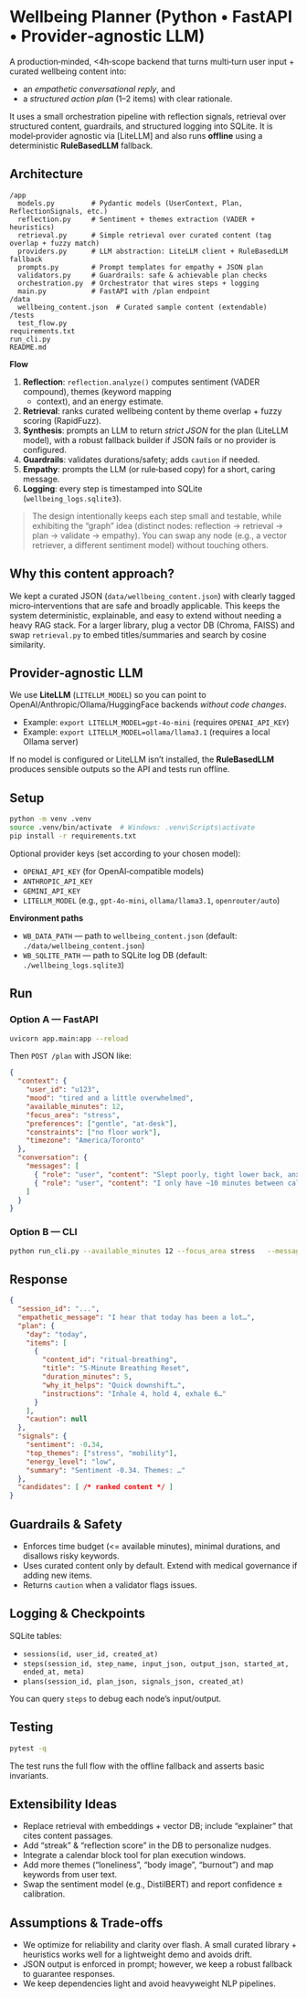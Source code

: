 
# Wellbeing Planner (Python • FastAPI • Provider‑agnostic LLM)

A production‑minded, <4h‑scope backend that turns multi‑turn user input + curated wellbeing
content into:
- an *empathetic conversational reply*, and
- a *structured action plan* (1–2 items) with clear rationale.

It uses a small orchestration pipeline with reflection signals, retrieval over structured content,
guardrails, and structured logging into SQLite. It is model‑provider agnostic via [LiteLLM] and also
runs **offline** using a deterministic **RuleBasedLLM** fallback.

## Architecture

```
/app
  models.py         # Pydantic models (UserContext, Plan, ReflectionSignals, etc.)
  reflection.py     # Sentiment + themes extraction (VADER + heuristics)
  retrieval.py      # Simple retrieval over curated content (tag overlap + fuzzy match)
  providers.py      # LLM abstraction: LiteLLM client + RuleBasedLLM fallback
  prompts.py        # Prompt templates for empathy + JSON plan
  validators.py     # Guardrails: safe & achievable plan checks
  orchestration.py  # Orchestrator that wires steps + logging
  main.py           # FastAPI with /plan endpoint
/data
  wellbeing_content.json  # Curated sample content (extendable)
/tests
  test_flow.py
requirements.txt
run_cli.py
README.md
```

**Flow**

1. **Reflection**: `reflection.analyze()` computes sentiment (VADER compound), themes (keyword mapping
   + context), and an energy estimate.
2. **Retrieval**: ranks curated wellbeing content by theme overlap + fuzzy scoring (RapidFuzz).
3. **Synthesis**: prompts an LLM to return *strict JSON* for the plan (LiteLLM model), with a robust
   fallback builder if JSON fails or no provider is configured.
4. **Guardrails**: validates durations/safety; adds `caution` if needed.
5. **Empathy**: prompts the LLM (or rule‑based copy) for a short, caring message.
6. **Logging**: every step is timestamped into SQLite (`wellbeing_logs.sqlite3`).

> The design intentionally keeps each step small and testable, while exhibiting the “graph” idea
  (distinct nodes: reflection → retrieval → plan → validate → empathy). You can swap any node
  (e.g., a vector retriever, a different sentiment model) without touching others.

## Why this content approach?

We kept a curated JSON (`data/wellbeing_content.json`) with clearly tagged micro‑interventions that are
safe and broadly applicable. This keeps the system deterministic, explainable, and easy to extend
without needing a heavy RAG stack. For a larger library, plug a vector DB (Chroma, FAISS) and swap
`retrieval.py` to embed titles/summaries and search by cosine similarity.

## Provider‑agnostic LLM

We use **LiteLLM** (`LITELLM_MODEL`) so you can point to OpenAI/Anthropic/Ollama/HuggingFace
backends *without code changes*.

- Example: `export LITELLM_MODEL=gpt-4o-mini` (requires `OPENAI_API_KEY`)
- Example: `export LITELLM_MODEL=ollama/llama3.1` (requires a local Ollama server)

If no model is configured or LiteLLM isn’t installed, the **RuleBasedLLM** produces sensible outputs so
the API and tests run offline.

## Setup

```bash
python -m venv .venv
source .venv/bin/activate  # Windows: .venv\Scripts\activate
pip install -r requirements.txt
```

Optional provider keys (set according to your chosen model):
- `OPENAI_API_KEY` (for OpenAI‑compatible models)
- `ANTHROPIC_API_KEY`
- `GEMINI_API_KEY`
- `LITELLM_MODEL` (e.g., `gpt-4o-mini`, `ollama/llama3.1`, `openrouter/auto`)

**Environment paths**
- `WB_DATA_PATH` — path to `wellbeing_content.json` (default: `./data/wellbeing_content.json`)
- `WB_SQLITE_PATH` — path to SQLite log DB (default: `./wellbeing_logs.sqlite3`)

## Run

### Option A — FastAPI

```bash
uvicorn app.main:app --reload
```

Then `POST /plan` with JSON like:

```json
{
  "context": {
    "user_id": "u123",
    "mood": "tired and a little overwhelmed",
    "available_minutes": 12,
    "focus_area": "stress",
    "preferences": ["gentle", "at-desk"],
    "constraints": ["no floor work"],
    "timezone": "America/Toronto"
  },
  "conversation": {
    "messages": [
      { "role": "user", "content": "Slept poorly, tight lower back, anxious about deadlines." },
      { "role": "user", "content": "I only have ~10 minutes between calls." }
    ]
  }
}
```

### Option B — CLI

```bash
python run_cli.py --available_minutes 12 --focus_area stress   --messages "Slept badly" "Lower back tight" "Have 10 minutes only"
```

## Response

```json
{
  "session_id": "...",
  "empathetic_message": "I hear that today has been a lot…",
  "plan": {
    "day": "today",
    "items": [
      {
        "content_id": "ritual-breathing",
        "title": "5-Minute Breathing Reset",
        "duration_minutes": 5,
        "why_it_helps": "Quick downshift…",
        "instructions": "Inhale 4, hold 4, exhale 6…"
      }
    ],
    "caution": null
  },
  "signals": {
    "sentiment": -0.34,
    "top_themes": ["stress", "mobility"],
    "energy_level": "low",
    "summary": "Sentiment -0.34. Themes: …"
  },
  "candidates": [ /* ranked content */ ]
}
```

## Guardrails & Safety

- Enforces time budget (<= available minutes), minimal durations, and disallows risky keywords.
- Uses curated content only by default. Extend with medical governance if adding new items.
- Returns `caution` when a validator flags issues.

## Logging & Checkpoints

SQLite tables:
- `sessions(id, user_id, created_at)`
- `steps(session_id, step_name, input_json, output_json, started_at, ended_at, meta)`
- `plans(session_id, plan_json, signals_json, created_at)`

You can query `steps` to debug each node’s input/output.

## Testing

```bash
pytest -q
```

The test runs the full flow with the offline fallback and asserts basic invariants.

## Extensibility Ideas

- Replace retrieval with embeddings + vector DB; include “explainer” that cites content passages.
- Add “streak” & “reflection score” in the DB to personalize nudges.
- Integrate a calendar block tool for plan execution windows.
- Add more themes (“loneliness”, “body image”, “burnout”) and map keywords from user text.
- Swap the sentiment model (e.g., DistilBERT) and report confidence ± calibration.

## Assumptions & Trade‑offs

- We optimize for reliability and clarity over flash. A small curated library + heuristics works
  well for a lightweight demo and avoids drift.
- JSON output is enforced in prompt; however, we keep a robust fallback to guarantee responses.
- We keep dependencies light and avoid heavyweight NLP pipelines.
